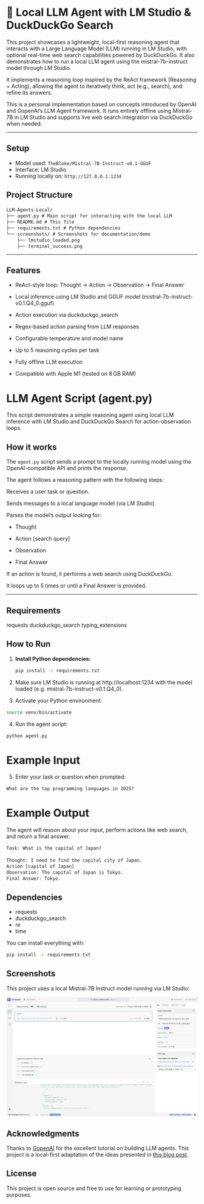 # 🤖 Local LLM Agent with LM Studio & DuckDuckGo Search

This project showcases a lightweight, local-first reasoning agent that interacts with a Large Language Model (LLM) running in LM Studio, with optional real-time web search capabilities powered by DuckDuckGo. It also demonstrates how to run a local LLM agent using the mistral-7b-instruct model through LM Studio.

It implements a reasoning loop inspired by the ReAct framework (Reasoning + Acting), allowing the agent to iteratively think, act (e.g., search), and refine its answers.

This is a personal implementation based on concepts introduced by OpenAI and GopenAI’s LLM Agent framework. It runs entirely offline using Mistral-7B in LM Studio and supports live web search integration via DuckDuckGo when needed.

---
## Setup

- Model used: `TheBloke/Mistral-7B-Instruct-v0.1-GGUF`
- Interface: LM Studio
- Running locally on: `http://127.0.0.1:1234`

## Project Structure

```
LLM-Agents-Local/
├── agent.py # Main script for interacting with the local LLM
├── README.md # This file
├── requirements.txt # Python dependencies
└── screenshots/ # Screenshots for documentation/demo
    ├── lmstudio_loaded.png
    ├── terminal_success.png
```

---

## Features

- ReAct-style loop: Thought → Action → Observation → Final Answer

- Local inference using LM Studio and GGUF model (mistral-7b-instruct-v0.1.Q4_0.gguf)

- Action execution via duckduckgo_search

- Regex-based action parsing from LLM responses

- Configurable temperature and model name

- Up to 5 reasoning cycles per task

- Fully offline LLM execution

- Compatible with Apple M1 (tested on 8 GB RAM)
  
# LLM Agent Script (agent.py)

This script demonstrates a simple reasoning agent using local LLM inference with LM Studio and DuckDuckGo Search for action-observation loops.

## How it works

The `agent.py` script sends a prompt to the locally running model using the OpenAI-compatible API and prints the response.

The agent follows a reasoning pattern with the following steps:

Receives a user task or question.

Sends messages to a local language model (via LM Studio).

Parses the model’s output looking for:

- Thought

- Action [search query]

- Observation

- Final Answer

If an action is found, it performs a web search using DuckDuckGo.

It loops up to 5 times or until a Final Answer is provided.

---
## Requirements

requests
duckduckgo_search
typing_extensions

## How to Run

1. **Install Python dependencies:**
   ```bash
   pip install -r requirements.txt
   ```
   
2. Make sure LM Studio is running at http://localhost:1234 with the model loaded (e.g. mistral-7b-instruct-v0.1.Q4_0).
   
3. Activate your Python environment:
```bash
source venv/bin/activate
```

4. Run the agent script:
```bash
python agent.py
```

# Example Input

5. Enter your task or question when prompted:
```css
What are the top programming languages in 2025?
```

# Example Output

The agent will reason about your input, perform actions like web search, and return a final answer.

```vbnet
Task: What is the capital of Japan?

Thought: I need to find the capital city of Japan.
Action [capital of Japan]
Observation: The capital of Japan is Tokyo.
Final Answer: Tokyo.
```

## Dependencies

- requests
- duckduckgo_search
- re
- time
  
You can install everything with:

```bash
pip install -r requirements.txt
```
## Screenshots

This project uses a local Mistral-7B Instruct model running via LM Studio:

![Model running in LM Studio](screenshots/lm-studio-running.png)


## Acknowledgments

Thanks to [GopenAI](https://blog.gopenai.com) for the excellent tutorial on building LLM agents. This project is a local-first adaptation of the ideas presented in [this blog post](https://blog.gopenai.com/introduction-to-llm-agents-how-to-build-a-simple-reasoning-and-acting-agent-from-scratch-part-1-843e14686be7).


## License
This project is open source and free to use for learning or prototyping purposes.
